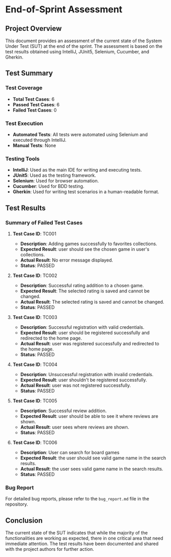 # End-of-Sprint Assessment

## Project Overview
This document provides an assessment of the current state of the System Under Test (SUT) at the end of the sprint. 
The assessment is based on the test results obtained using IntelliJ, JUnit5, Selenium, Cucumber, and Gherkin.

## Test Summary
### Test Coverage
- **Total Test Cases**: 6
- **Passed Test Cases**: 6
- **Failed Test Cases**: 0

### Test Execution
- **Automated Tests**: All tests were automated using Selenium and executed through IntelliJ.
- **Manual Tests**: None

### Testing Tools
- **IntelliJ**: Used as the main IDE for writing and executing tests.
- **JUnit5**: Used as the testing framework.
- **Selenium**: Used for browser automation.
- **Cucumber**: Used for BDD testing.
- **Gherkin**: Used for writing test scenarios in a human-readable format.

## Test Results
### Summary of Failed Test Cases
1. **Test Case ID**: TC001
    - **Description**: Adding games successfully to favorites collections.
    - **Expected Result**: user should see the chosen game in user's collections.
    - **Actual Result**: No error message displayed.
    - **Status**: PASSED

2. **Test Case ID**: TC002
    - **Description**: Successful rating addition to a chosen game.
    - **Expected Result**: The selected rating is saved and cannot be changed.
    - **Actual Result**: The selected rating is saved and cannot be changed.
    - **Status**: PASSED

3. **Test Case ID**: TC003
    - **Description**: Successful registration with valid credentials.
    - **Expected Result**: user should be registered successfully and redirected to the home page.
    - **Actual Result**: user was registered successfully and redirected to the home page.
    - **Status**: PASSED

4. **Test Case ID**: TC004
    - **Description**: Unsuccessful registration with invalid credentials.
    - **Expected Result**: user shouldn't be registered successfully.
    - **Actual Result**: user was not registered successfully.
    - **Status**: PASSED

5. **Test Case ID**: TC005
    - **Description**: Successful review addition.
    - **Expected Result**: user should be able to see it where reviews are shown.
    - **Actual Result**: user sees where reviews are shown.
    - **Status**: PASSED

6. **Test Case ID**: TC006
    - **Description**: User can search for board games
    - **Expected Result**: the user should see valid game name in the search results.
    - **Actual Result**: the user sees valid game name in the search results.
    - **Status**: PASSED

### Bug Report
For detailed bug reports, please refer to the `bug_report.md` file in the repository.

## Conclusion
The current state of the SUT indicates that while the majority of the functionalities are working as expected, 
there in one critical area that need immediate attention. 
The test results have been documented and shared with the project authors for further action.




